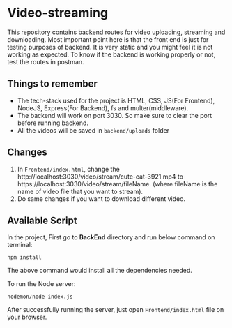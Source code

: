 # Video-streaming

This repository contains backend routes for video uploading, streaming and downloading.
Most important point here is that the front end is just for testing purposes of backend. It is very static and you might feel it is not working as expected.
To know if the backend is working properly or not, test the routes in postman.

## Things to remember

- The tech-stack used for the project is HTML, CSS, JS(For Frontend),
 NodeJS, Express(For Backend), fs and multer(middleware).
- The backend will work on port 3030. So make sure to clear the port before running backend.
- All the videos will be saved in `backend/uploads` folder

## Changes


1.  In `Frontend/index.html`, change the http://localhost:3030/video/stream/cute-cat-3921.mp4 to https://localhost:3030/video/stream/fileName. (where fileName is the name of video file that you want to stream).
2.  Do same changes if you want to download different video.

## Available Script

In the project, First go to **BackEnd** directory and run below command on terminal:

    npm install

The above command would install all the dependencies needed.

To run the Node server:

    nodemon/node index.js

After successfully running the server, just open `Frontend/index.html` file on your browser.
